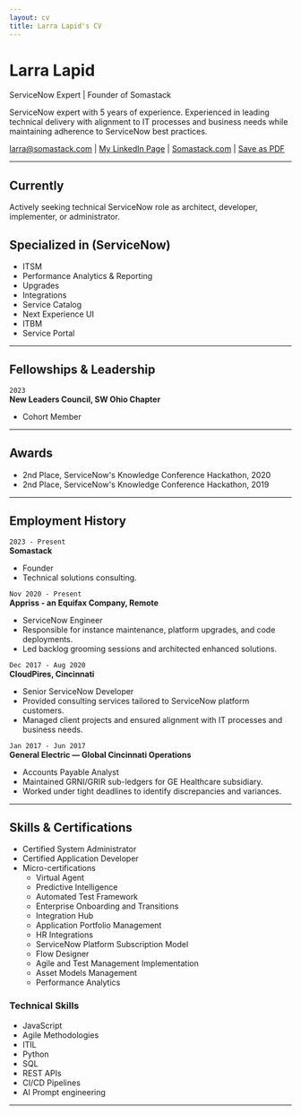 ```yaml
---
layout: cv
title: Larra Lapid's CV
---
```

# Larra Lapid  
ServiceNow Expert | Founder of Somastack


ServiceNow expert with 5 years of experience. Experienced in leading technical delivery with alignment to IT processes and business needs while maintaining adherence to ServiceNow best practices.  

<div id="webaddress">
<a href="mailto:larra@somastack.com">larra@somastack.com</a>
| <a href="https://www.linkedin.com/in/larralapid/">My LinkedIn Page</a>
| <a href="http://somastack.com">Somastack.com</a>
| <a href="#" onclick="window.print(); return false;">Save as PDF</a>
</div>

---

## Currently

Actively seeking technical ServiceNow role as architect, developer, implementer, or administrator.

## Specialized in (ServiceNow)

- ITSM
- Performance Analytics & Reporting 
- Upgrades 
- Integrations 
- Service Catalog 
- Next Experience UI
- ITBM
- Service Portal

---

## Fellowships & Leadership

`2023`  
__New Leaders Council, SW Ohio Chapter__  
- Cohort Member

---

## Awards

- 2nd Place, ServiceNow's Knowledge Conference Hackathon, 2020
- 2nd Place, ServiceNow's Knowledge Conference Hackathon, 2019

---

## Employment History

`2023 - Present`  
__Somastack__  
- Founder
- Technical solutions consulting.

`Nov 2020 - Present`  
__Appriss - an Equifax Company, Remote__  
- ServiceNow Engineer  
- Responsible for instance maintenance, platform upgrades, and code deployments.
- Led backlog grooming sessions and architected enhanced solutions.

`Dec 2017 - Aug 2020`  
__CloudPires, Cincinnati__  
- Senior ServiceNow Developer  
- Provided consulting services tailored to ServiceNow platform customers.
- Managed client projects and ensured alignment with IT processes and business needs.

`Jan 2017 - Jun 2017`  
__General Electric — Global Cincinnati Operations__  
- Accounts Payable Analyst  
- Maintained GRNI/GRIR sub-ledgers for GE Healthcare subsidiary.
- Worked under tight deadlines to identify discrepancies and variances.

---

## Skills & Certifications
- Certified System Administrator  
- Certified Application Developer 
- Micro-certifications
    - Virtual Agent
    - Predictive Intelligence
    - Automated Test Framework
    - Enterprise Onboarding and Transitions
    - Integration Hub
    - Application Portfolio Management
    - HR Integrations
    - ServiceNow Platform Subscription Model
    - Flow Designer
    - Agile and Test Management Implementation
    - Asset Models Management
    - Performance Analytics


### Technical Skills  
- JavaScript  
- Agile Methodologies  
- ITIL  
- Python  
- SQL  
- REST APIs  
- CI/CD Pipelines
- AI Prompt engineering 


---



<!-- ### Footer

Last updated: September 2023 -->

